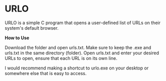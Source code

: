# URLO

URLO is a simple C program that opens a user-defined list of URLs on their system's default browser. 

**How to Use**

Download the folder and open urls.txt. Make sure to keep the .exe and urls.txt in the same directory (folder). Open urls.txt and enter your desired URLs to open, ensure that each URL is on its own line.

I would recommend making a shortcut to urlo.exe on your desktop or somewhere else that is easy to access. 
